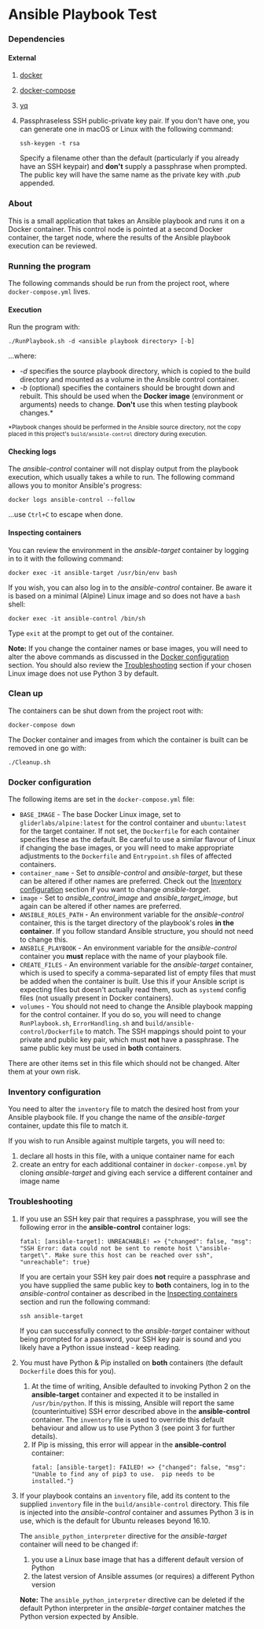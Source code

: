 # Ansible Playbook Test

### Dependencies
#### External
1. [docker](https://docs.docker.com)
2. [docker-compose](https://docs.docker.com/compose/)
3. [yq](http://mikefarah.github.io/yq/)
4. Passphraseless SSH public-private key pair.  If you don't have one, you can
   generate one in macOS or Linux with the following command:
  
   ```
   ssh-keygen -t rsa
   ```
  
   Specify a filename other than the default (particularly if you already have
   an SSH keypair) and **don't** supply a passphrase when prompted.  The public
   key will have the same name as the private key with *.pub* appended.

### About
This is a small application that takes an Ansible playbook and runs it on a
Docker container.  This control node is pointed at a second Docker container,
the target node, where the results of the Ansible playbook execution can be
reviewed.

### Running the program
The following commands should be run from the project root, where
`docker-compose.yml` lives.

#### Execution
Run the program with:

```
./RunPlaybook.sh -d <ansible playbook directory> [-b]
```

...where:
 
* *-d* specifies the source playbook directory, which is copied to the build
  directory and mounted as a volume in the Ansible control container.
* *-b* (optional) specifies the containers should be brought down and rebuilt.
  This should be used when the **Docker image** (environment or arguments) needs
  to change.  **Don't** use this when testing playbook changes.*
  
<sup>
  *Playbook changes should be performed in the Ansible source directory, not 
the copy placed in this project's <code>build/ansible-control</code> directory during execution.
</sup>

#### Checking logs  
The *ansible-control* container will not display output from the playbook
execution, which usually takes a while to run.  The following command allows you
to monitor Ansible's progress:

```
docker logs ansible-control --follow
```

...use `Ctrl+C` to escape when done.

#### Inspecting containers
You can review the environment in the *ansible-target* container by logging in
to it with the following command:

```
docker exec -it ansible-target /usr/bin/env bash
```

If you wish, you can also log in to the *ansible-control* container.  Be aware
it is based on a minimal (Alpine) Linux image and so does not have a `bash`
shell:

```
docker exec -it ansible-control /bin/sh
```

Type `exit` at the prompt to get out of the container.

**Note:** If you change the container names or base images, you will need to
alter the above commands as discussed in the [Docker
configuration](#docker-configuration) section.  You should also review the
[Troubleshooting](#troubleshooting) section if your chosen Linux image does not
use Python 3 by default.

### Clean up
The containers can be shut down from the project root with:

```
docker-compose down
```

The Docker container and images from which the container is built can be removed
in one go with:

```
./Cleanup.sh
```

### Docker configuration
The following items are set in the `docker-compose.yml` file:

* `BASE_IMAGE` - The base Docker Linux image, set to `gliderlabs/alpine:latest`
  for the control container and `ubuntu:latest` for the target container.  If
  not set, the `Dockerfile` for each container specifies these as the default.
  Be careful to use a similar flavour of Linux if changing the base images, or
  you will need to make appropriate adjustments to the `Dockerfile` and
  `Entrypoint.sh` files of affected containers.
* `container_name` - Set to *ansible-control* and *ansible-target*, but these
  can be altered if other names are preferred.  Check out the [Inventory
  configuration](#inventory-configuration) section if you want to change
  *ansible-target*.
* `image` - Set to *ansible_control_image* and *ansible_target_image*, but again
  can be altered if other names are preferred.
* `ANSIBLE_ROLES_PATH` - An environment variable for the *ansible-control*
  container, this is the target directory of the playbook's roles **in the
  container**.  If you follow standard Ansible structure, you should not need to
  change this.
* `ANSBILE_PLAYBOOK` - An environment variable for the *ansible-control*
  container you **must** replace with the name of your playbook file.
* `CREATE_FILES` - An environment variable for the *ansible-target* container,
  which is used to specify a comma-separated list of empty files that must be
  added when the container is built.  Use this if your Ansible script is
  expecting files but doesn't actually read them, such as `systemd` config files
  (not usually present in Docker containers).
* `volumes` - You should not need to change the Ansible playbook mapping for the
  control container.  If you do so, you will need to change `RunPlaybook.sh`,
  `ErrorHandling.sh` and `build/ansible-control/Dockerfile` to match.  The SSH
  mappings should point to your private and public key pair, which must **not**
  have a passphrase.  The same public key must be used in **both** containers.

There are other items set in this file which should not be changed.  Alter them
at your own risk.

### Inventory configuration
You need to alter the `inventory` file to match the desired host from your
Ansible playbook file.  If you change the name of the *ansible-target*
container, update this file to match it.
  
If you wish to run Ansible against multiple targets, you will need to:
1. declare all hosts in this file, with a unique container name for each
2. create an entry for each additional container in `docker-compose.yml` by
   cloning *ansible-target* and giving each service a different container and
   image name

### Troubleshooting
1. If you use an SSH key pair that requires a passphrase, you will see the
   following error in the **ansible-control** container logs:
   ```
   fatal: [ansible-target]: UNREACHABLE! => {"changed": false, "msg": "SSH Error: data could not be sent to remote host \"ansible-target\". Make sure this host can be reached over ssh", "unreachable": true}
   ```
   If you are certain your SSH key pair does **not** require a passphrase and
   you have supplied the same public key to **both** containers, log in
   to the *ansible-control* container as described in the [Inspecting
   containers](#inspecting-containers) section and run the following command:
   ```
   ssh ansible-target
   ```
   If you can successfully connect to the *ansible-target* container without
   being prompted for a password, your SSH key pair is sound and you likely have
   a Python issue instead - keep reading.
2. You must have Python & Pip installed on **both** containers (the default
   `Dockerfile` does this for you).
    1. At the time of writing, Ansible defaulted to invoking Python 2 on the
       **ansible-target** container and expected
       it to be installed in `/usr/bin/python`.  If this is missing, Ansible
       will report the same (counterintuitive) SSH error described above in the
       **ansible-control** container.  The `inventory` file is used to override
       this default behaviour and allow us to use Python 3 (see point 3 for
       further details).
    2. If Pip is missing, this error will appear in the **ansible-control**
       container:
       ```
       fatal: [ansible-target]: FAILED! => {"changed": false, "msg": "Unable to find any of pip3 to use.  pip needs to be installed."}
       ```
3. If your playbook contains an `inventory` file, add its content to the
   supplied `inventory` file in the `build/ansible-control` directory. This file
   is injected into the *ansible-control* container and assumes Python 3 is in
   use, which is the default for Ubuntu releases beyond 16.10.
   
   The `ansible_python_interpreter` directive for the *ansible-target* container
   will need to be changed if:
    1. you use a Linux base image that has a different default version of
       Python
    2. the latest version of Ansible assumes (or requires) a different Python
       version
      
   **Note:**  The `ansible_python_interpreter` directive can be deleted if the
   default Python interpreter in the *ansible-target* container matches the
   Python version expected by Ansible.
 
